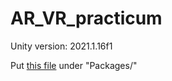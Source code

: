 # AR_VR_practicum

Unity version: 2021.1.16f1

Put [this file](https://rochester.box.com/s/e256ey710e0nc8ba1yjszdeyet2ol1ij) under "Packages/"
